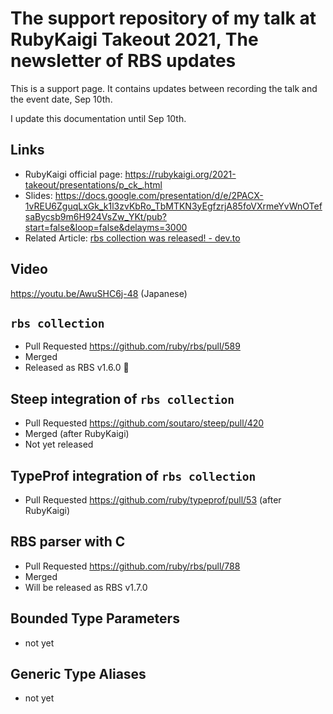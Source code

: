The support repository of my talk at RubyKaigi Takeout 2021, The newsletter of RBS updates
==========


This is a support page. It contains updates between recording the talk and the event date, Sep 10th.

I update this documentation until Sep 10th.

## Links

* RubyKaigi official page: https://rubykaigi.org/2021-takeout/presentations/p_ck_.html
* Slides: https://docs.google.com/presentation/d/e/2PACX-1vREU6ZguqLxGk_k1l3zvKbRo_TbMTKN3yEgfzrjA85foVXrmeYvWnOTefsaBycsb9m6H924VsZw_YKt/pub?start=false&loop=false&delayms=3000
* Related Article: [rbs collection was released! - dev.to](https://dev.to/pocke/rbs-collection-was-released-4nmm)



## Video

https://youtu.be/AwuSHC6j-48 (Japanese)

## `rbs collection`

* Pull Requested https://github.com/ruby/rbs/pull/589
* Merged
* Released as RBS v1.6.0 🎉

## Steep integration of `rbs collection`

* Pull Requested https://github.com/soutaro/steep/pull/420
* Merged (after RubyKaigi)
* Not yet released

## TypeProf integration of `rbs collection`

* Pull Requested https://github.com/ruby/typeprof/pull/53 (after RubyKaigi)

## RBS parser with C

* Pull Requested https://github.com/ruby/rbs/pull/788
* Merged
* Will be released as RBS v1.7.0

## Bounded Type Parameters

* not yet

## Generic Type Aliases

* not yet
